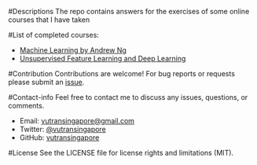 #Descriptions
The repo contains answers for the exercises of some online courses that I have taken

#List of completed courses:
*  [Machine Learning by Andrew Ng](https://www.coursera.org/learn/machine-learning)
*  [Unsupervised Feature Learning and Deep Learning](http://deeplearning.stanford.edu/tutorial/)

#Contribution
Contributions are welcome! For bug reports or requests please submit an [issue](https://github.com/tranlyvu/courses/issues).

#Contact-info
Feel free to contact me to discuss any issues, questions, or comments.
*  Email: vutransingapore@gmail.com
*  Twitter: [@vutransingapore](https://twitter.com/vutransingapore)
*  GitHub: [vutransingapore](https://github.com/tranlyvu)

#License
See the LICENSE file for license rights and limitations (MIT).	
